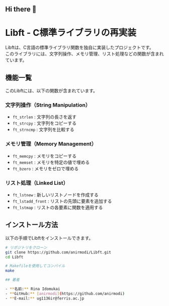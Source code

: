 ## Hi there 👋

# Libft - C標準ライブラリの再実装

Libftは、C言語の標準ライブラリ関数を独自に実装したプロジェクトです。  
このライブラリには、文字列操作、メモリ管理、リスト処理などの関数が含まれています。

## 機能一覧

このLibftには、以下の関数が含まれています。

### 文字列操作（String Manipulation）
- `ft_strlen`  : 文字列の長さを返す
- `ft_strcpy`  : 文字列をコピーする
- `ft_strncmp`  : 文字列を比較する

### メモリ管理（Memory Management）
- `ft_memcpy`  : メモリをコピーする
- `ft_memset`  : メモリを特定の値で埋める
- `ft_bzero`  : メモリをゼロで埋める

### リスト処理（Linked List）
- `ft_lstnew`  : 新しいリストノードを作成する
- `ft_lstadd_front`  : リストの先頭に要素を追加する
- `ft_lstmap`  : リストの各要素に関数を適用する

## インストール方法

以下の手順でLibftをインストールできます。

```sh
# リポジトリをクローン
git clone https://github.com/anirmodi/Libft.git
cd Libft

# Makefileを使用してコンパイル
make

## 著者

- **名前:** Rina Idomukai
- **GitHub:** [anirmodi](https://github.com/anirmodi)
- **E-mail:** ug1136ir@ferris.ac.jp



